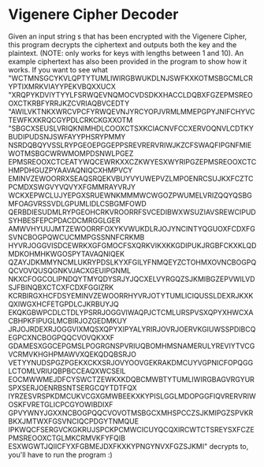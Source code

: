 # Vigenere Cipher Decoder
Given an input string s that has been encrypted with the Vigenere Cipher, this program decrypts the ciphertext 
and outputs both the key and the plaintext. (NOTE: only works for keys with lengths between 1 and 10).
An example ciphertext has also been provided in the program to show how it works. If you want to see what "WCTMNSGCYKVLQPTYTUMLIWIRGBWUKDLNJSWFKXKOTMSBGCMLCRYPTIXMRKVIAYYPEKVBQXXUCX
"XRQPYKDVIYTYYLFSRWQEVNQMOCVDSDKXHACCLDQBXFGZEPMSREOOXCTKRBFYRRJKZCVRIAQBVCEDTY
"AWILVKTNKXWRCVPCFYRWQEVNJYRCYOPJVRMLMMEPGPYJNIFCHYVCTEWFKXKRQCGYPDLCRKCKGXXOTM
"SBGCXSEUSLVRIQKNIMHDLCOOXCTSXKCIACNVFCCXERVOQNVLCDTKYBUDIPUDSNJSWFAYYPHSRYPMMY
NSRDQBQYVSSLRYPGEOEPGGEPPSREVRERVRIWJKZCFSWAQFIPGNFMIEWOTMSBGCWRWMOMPDSNWLPGEZ
EPMSREOOXCTCEATYWQCEWRKXXCZKWYESXWYRIPGZEPMSREOOXCTCHMPDHGUZPYAAVAQNIQCXHMPVCY
EMINVZEWOORRXSEAQSRQEKVBUYVYUWEPVZLMPOENRCSUJKXFCZTCPCMDXSWGVYVQVYXFGMMRAYVRJY
WCKXEPWCLUJYEPGXSRUEWNKMMMWCWGOZPWUMELVRIZQQYQSBGMFOAGVRSSVDLGPUMLIDLCSBGMFOWD
QERBDIESUDMLRYPGEOHCRKVROORRFSVCEDIBWXWSUZIAVSREWCIPUDSYHBESFEPCPDACDCMRGGLGER
AMWVHYUUJMTZEWOORRFOXYKVWUKDLRJOJYNCINTYQGUOXFCDXFGSVNCBOGPQWCUCMMPGSSNNFCRKMB
HYVRJOGGVISDCEWRKXGFGMOCFSXQRKVIKXKKGDIPUKJRGBFCKXKLQDMDKOHMHKWGOSPYTAVAQNIQEK
QZAYJDKMMYNCMLUKRYPDSLKYXFGILYFNMQEYZCTOHMXOVNCBOGPQQCVOVQUSQGNKVJACXGEUIPGNML
NKXCFOGCOLIPNDQYTMYQDYSRJYJQCXELVYRGQZSJKMIBGZEPVWILVDSJFBINQBXCTCXFCDXFGGIZRK
KCRBIRGXHCFDSYEMINVZEWOORRHYVRJOTYTUMLICIQUSSLDEXRJKXKQXIWGXHCFETGPDLCJKRBUYJQ
EKQKGBWPCDLCTDLYPSRRJOGGVIWAQPJCTCMLURSPVSXQPYXHWCXACBHPKFIPUGLMCBIRJOZGEDMKUY
JRJOJRDEXRJOGGVIXMQSXQPYXIPYALYRIRJOVRJOERVKGIUWSSPDIBCQEGPCXNCBOGPQQCVOVQKXXF
GDAMESXGGCEPGMSLPOGRGNSPVRIUQBOMHMSNAMERULYREVIYTVCGVCRMVKHGHPMAWVXQEKQDQBSRJO
VETYYNUDSPGZPGEKXCKXSRJOVYOOVGEKRAKDMCUYVGPNICFOPQGGLCTOMLVRIUQBPBCCEAQXWCSEIL
EOCMWWMEJDFCYSWCTZEWKXKDQBCMWBTYTUMLIWIRGBAGVRGYURSPXSERJOENRBSNTSERGCQYTDTFQX
IYRZESVRSPKDMCUKVCGXGMWBEEKXKYPISLGGLMDOPGGFIQVRERVRIWOSKFVRETGLICPCGYOWIBDIXF
GPVYWNYJGXXNCBOGPQQCVOVOTMSBGCXMHSPCCZSJKMIPGZSPVKRBKXJMTWXFGSVNCIQCPDGYTNMQUE
IPKWQCFSERGVCKGKRUJSPCKPCMWCICUYQCQXIRCWTCTSREYSXFCZEPMSREOOXCTGLMKCRMVKFYFQIB
ESXWGWTJQIICFYXFGBMEJDXFKXKYPNGYNVXFGZSJKMI" decrypts to, you'll have to run the program :)
